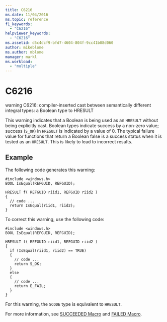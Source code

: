 ```yaml
---
title: C6216
ms.date: 11/04/2016
ms.topic: reference
f1_keywords:
  - "C6216"
helpviewer_keywords:
  - "C6216"
ms.assetid: d5c4dcf9-bfd7-4604-804f-9cc41b08d060
author: mikeblome
ms.author: mblome
manager: markl
ms.workload:
  - "multiple"
---
```

# C6216
warning C6216: compiler-inserted cast between semantically different integral types: a Boolean type to HRESULT

 This warning indicates that a Boolean is being used as an `HRESULT` without being explicitly cast. Boolean types indicate success by a non-zero value; success (`S_OK`) in `HRESULT` is indicated by a value of 0. The typical failure value for functions that return a Boolean false is a success status when it is tested as an `HRESULT`. This is likely to lead to incorrect results.

## Example
 The following code generates this warning:

```
#include <windows.h>
BOOL IsEqual(REFGUID, REFGUID);

HRESULT f( REFGUID riid1, REFGUID riid2 )
{
  // code ...
  return IsEqual(riid1, riid2);
}
```

 To correct this warning, use the following code:

```
#include <windows.h>
BOOL IsEqual(REFGUID, REFGUID);

HRESULT f( REFGUID riid1, REFGUID riid2 )
{
  if (IsEqual(riid1, riid2) == TRUE)
  {
    // code ...
    return S_OK;
  }
  else
  {
    // code ...
    return E_FAIL;
  }
}
```

 For this warning, the `SCODE` type is equivalent to `HRESULT`.

 For more information, see [SUCCEEDED Macro](https://docs.microsoft.com/windows/win32/api/winerror/nf-winerror-succeeded) and [FAILED Macro](http://go.microsoft.com/fwlink/?LinkId=180875).

